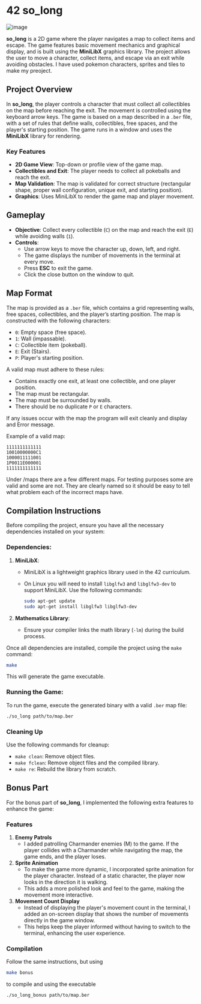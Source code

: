 # 42 so_long

![image](https://github.com/user-attachments/assets/8b892f03-e06f-4710-8637-bcf609d2ab6c)


**so_long** is a 2D game where the player navigates a map to collect items and escape. The game features basic movement mechanics and graphical display, and is built using the **MiniLibX** graphics library. The project allows the user to move a character, collect items, and escape via an exit while avoiding obstacles. I have used pokemon characters, sprites and tiles to make my preoject.

## Project Overview

In **so_long**, the player controls a character that must collect all collectibles on the map before reaching the exit. The movement is controlled using the keyboard arrow keys. The game is based on a map described in a `.ber` file, with a set of rules that define walls, collectibles, free spaces, and the player's starting position. The game runs in a window and uses the **MiniLibX** library for rendering.

### Key Features
- **2D Game View**: Top-down or profile view of the game map.
- **Collectibles and Exit**: The player needs to collect all pokeballs and reach the exit.
- **Map Validation**: The map is validated for correct structure (rectangular shape, proper wall configuration, unique exit, and starting position).
- **Graphics**: Uses MiniLibX to render the game map and player movement.

## Gameplay

- **Objective**: Collect every collectible (`C`) on the map and reach the exit (`E`) while avoiding walls (`1`).
- **Controls**:
  - Use arrow keys to move the character up, down, left, and right.
  - The game displays the number of movements in the terminal at every move.
  - Press **ESC** to exit the game.
  - Click the close button on the window to quit.

## Map Format

The map is provided as a `.ber` file, which contains a grid representing walls, free spaces, collectibles, and the player’s starting position. The map is constructed with the following characters:
- `0`: Empty space (free space).
- `1`: Wall (impassable).
- `C`: Collectible item (pokeball).
- `E`: Exit (Stairs).
- `P`: Player's starting position.

A valid map must adhere to these rules:
- Contains exactly one exit, at least one collectible, and one player position.
- The map must be rectangular.
- The map must be surrounded by walls.
- There should be no duplicate `P` or `E` characters.

If any issues occur with the map the program will exit cleanly and display and Error message.

Example of a valid map:
```
1111111111111
10010000000C1
1000011111001
1P0011E000001
1111111111111
```

Under /maps there are a few different maps. For testing purposes some are valid and some are not. They are clearly named so it should be easy to tell what problem each of the incorrect maps have.

## Compilation Instructions

Before compiling the project, ensure you have all the necessary dependencies installed on your system:

### Dependencies:
1. **MiniLibX**:
   - MiniLibX is a lightweight graphics library used in the 42 curriculum.
   - On Linux you will need to install `libglfw3` and `libglfw3-dev` to support MiniLibX. Use the following commands:

       ```bash
       sudo apt-get update
       sudo apt-get install libglfw3 libglfw3-dev
       ```

2. **Mathematics Library**:
   - Ensure your compiler links the math library (`-lm`) during the build process.


Once all dependencies are installed, compile the project using the `make` command:

```bash
make
```

This will generate the game executable.

### Running the Game:

To run the game, execute the generated binary with a valid `.ber` map file:

```bash
./so_long path/to/map.ber
```

### Cleaning Up
Use the following commands for cleanup:

- `make clean`: Remove object files.
- `make fclean`: Remove object files and the compiled library.
- `make re`: Rebuild the library from scratch.

## Bonus Part

For the bonus part of **so_long**, I implemented the following extra features to enhance the game:

### Features
1. **Enemy Patrols**
   - I added patrolling Charmander enemies (M) to the game. If the player collides with a Charmander while navigating the map, the game ends, and the player loses.
2. **Sprite Animation**
   - To make the game more dynamic, I incorporated sprite animation for the player character. Instead of a static character, the player now looks in the direction it is walking.
   - This adds a more polished look and feel to the game, making the movement more interactive.
3. **Movement Count Display**
   - Instead of displaying the player's movement count in the terminal, I added an on-screen display that shows the number of movements directly in the game window.
   - This helps keep the player informed without having to switch to the terminal, enhancing the user experience.

### Compilation
Follow the same instructions, but using 
```bash
make bonus
```
to compile and using the executable 
```bash
./so_long_bonus path/to/map.ber
```
